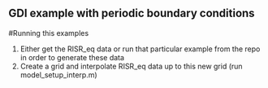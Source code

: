 ## GDI example with periodic boundary conditions

#Running this examples
1)  Either get the RISR_eq data or run that particular example from the repo in order to generate these data
2)  Create a grid and interpolate RISR_eq data up to this new grid (run model_setup_interp.m)
